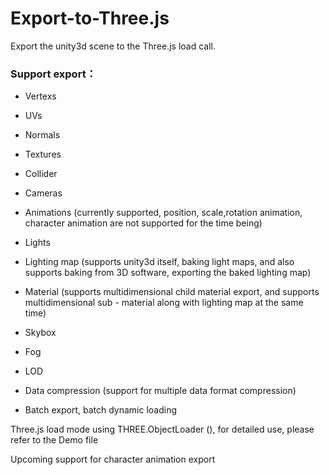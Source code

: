 # Export-to-Three.js

Export the unity3d scene to the Three.js load call.

### Support export： ###

* Vertexs

* UVs

* Normals

* Textures

* Collider

* Cameras

* Animations (currently supported, position, scale,rotation animation, character animation are not supported for the time being)

* Lights

* Lighting map (supports unity3d itself, baking light maps, and also supports baking from 3D software, exporting the baked lighting map)

* Material (supports multidimensional child material export, and supports multidimensional sub - material along with lighting map at the same time)

* Skybox

* Fog

* LOD

* Data compression (support for multiple data format compression)

* Batch export, batch dynamic loading

Three.js load mode using THREE.ObjectLoader (), for detailed use, please refer to the Demo file

Upcoming support for character animation export
